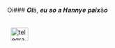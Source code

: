 Oi### 𝑶𝒍á, 𝒆𝒖 𝒔𝒐 𝒂 𝑯𝒂𝒏𝒏𝒚𝒆 𝒑𝒂𝒊𝒙ã𝒐

<div style="display: inline_block"><br>
  <img align="center" alt="telegramorg.com-Js" height="30" width="40" src="https://raw.githubutelegram.org.com/devicons/devicon/master/icons/javascript/javascript-plain.svg">
